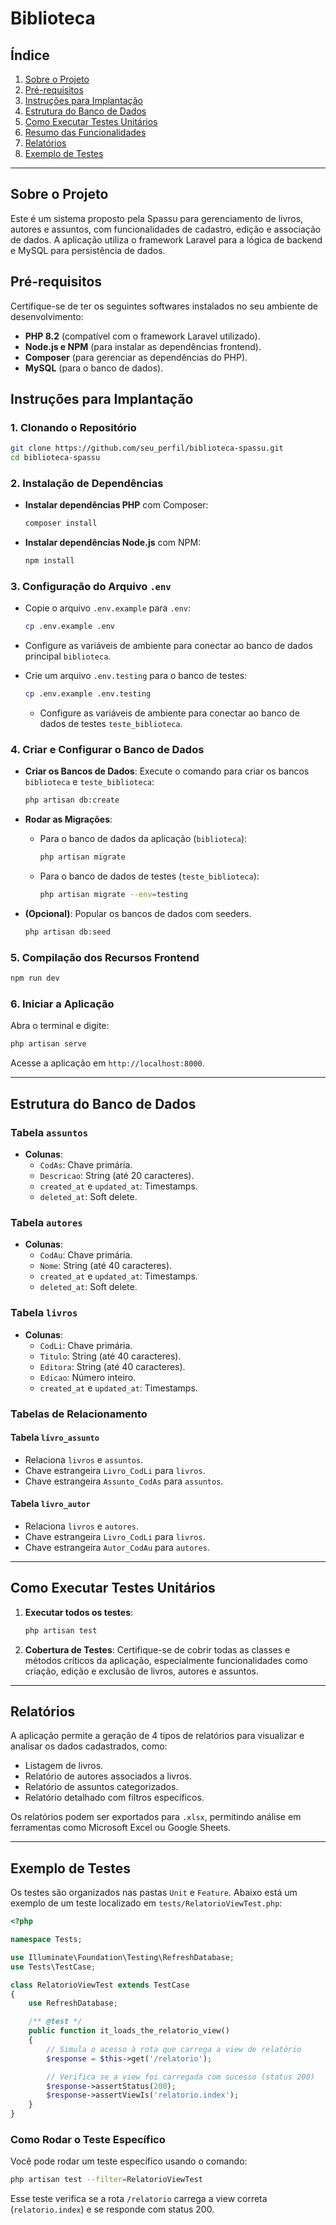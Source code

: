 
# Biblioteca

## Índice

1. [Sobre o Projeto](#sobre-o-projeto)
2. [Pré-requisitos](#pré-requisitos)
3. [Instruções para Implantação](#instruções-para-implantação)
4. [Estrutura do Banco de Dados](#estrutura-do-banco-de-dados)
5. [Como Executar Testes Unitários](#como-executar-testes-unitários)
6. [Resumo das Funcionalidades](#resumo-das-funcionalidades)
7. [Relatórios](#relatórios)
8. [Exemplo de Testes](#exemplo-de-testes)

---

## Sobre o Projeto

Este é um sistema proposto pela Spassu para gerenciamento de livros, autores e assuntos, com funcionalidades de cadastro, edição e associação de dados. A aplicação utiliza o framework Laravel para a lógica de backend e MySQL para persistência de dados.

## Pré-requisitos

Certifique-se de ter os seguintes softwares instalados no seu ambiente de desenvolvimento:

- **PHP 8.2** (compatível com o framework Laravel utilizado).
- **Node.js e NPM** (para instalar as dependências frontend).
- **Composer** (para gerenciar as dependências do PHP).
- **MySQL** (para o banco de dados).

## Instruções para Implantação

### 1. Clonando o Repositório
```bash
git clone https://github.com/seu_perfil/biblioteca-spassu.git
cd biblioteca-spassu
```

### 2. Instalação de Dependências

- **Instalar dependências PHP** com Composer:
    ```bash
    composer install
    ```

- **Instalar dependências Node.js** com NPM:
    ```bash
    npm install
    ```

### 3. Configuração do Arquivo `.env`

- Copie o arquivo `.env.example` para `.env`:
    ```bash
    cp .env.example .env
    ```
- Configure as variáveis de ambiente para conectar ao banco de dados principal `biblioteca`.

- Crie um arquivo `.env.testing` para o banco de testes:
    ```bash
    cp .env.example .env.testing
    ```
  - Configure as variáveis de ambiente para conectar ao banco de dados de testes `teste_biblioteca`.

### 4. Criar e Configurar o Banco de Dados

- **Criar os Bancos de Dados**: Execute o comando para criar os bancos `biblioteca` e `teste_biblioteca`:
    ```bash
    php artisan db:create
    ```

- **Rodar as Migrações**:
    - Para o banco de dados da aplicação (`biblioteca`):
        ```bash
        php artisan migrate
        ```
    - Para o banco de dados de testes (`teste_biblioteca`):
        ```bash
        php artisan migrate --env=testing
        ```

- **(Opcional)**: Popular os bancos de dados com seeders.
    ```bash
    php artisan db:seed
    ```

### 5. Compilação dos Recursos Frontend
```bash
npm run dev
```

### 6. Iniciar a Aplicação
Abra o terminal e digite:
```bash
php artisan serve
```
Acesse a aplicação em `http://localhost:8000`.

---

## Estrutura do Banco de Dados

### Tabela `assuntos`
- **Colunas**:
  - `CodAs`: Chave primária.
  - `Descricao`: String (até 20 caracteres).
  - `created_at` e `updated_at`: Timestamps.
  - `deleted_at`: Soft delete.

### Tabela `autores`
- **Colunas**:
  - `CodAu`: Chave primária.
  - `Nome`: String (até 40 caracteres).
  - `created_at` e `updated_at`: Timestamps.
  - `deleted_at`: Soft delete.

### Tabela `livros`
- **Colunas**:
  - `CodLi`: Chave primária.
  - `Titulo`: String (até 40 caracteres).
  - `Editora`: String (até 40 caracteres).
  - `Edicao`: Número inteiro.
  - `created_at` e `updated_at`: Timestamps.

### Tabelas de Relacionamento
#### Tabela `livro_assunto`
- Relaciona `livros` e `assuntos`.
- Chave estrangeira `Livro_CodLi` para `livros`.
- Chave estrangeira `Assunto_CodAs` para `assuntos`.

#### Tabela `livro_autor`
- Relaciona `livros` e `autores`.
- Chave estrangeira `Livro_CodLi` para `livros`.
- Chave estrangeira `Autor_CodAu` para `autores`.

---

## Como Executar Testes Unitários

1. **Executar todos os testes**:
    ```bash
    php artisan test
    ```

2. **Cobertura de Testes**: Certifique-se de cobrir todas as classes e métodos críticos da aplicação, especialmente funcionalidades como criação, edição e exclusão de livros, autores e assuntos.

---

## Relatórios

A aplicação permite a geração de 4 tipos de relatórios para visualizar e analisar os dados cadastrados, como:
- Listagem de livros.
- Relatório de autores associados a livros.
- Relatório de assuntos categorizados.
- Relatório detalhado com filtros específicos.

Os relatórios podem ser exportados para `.xlsx`, permitindo análise em ferramentas como Microsoft Excel ou Google Sheets.

---

## Exemplo de Testes

Os testes são organizados nas pastas `Unit` e `Feature`. Abaixo está um exemplo de um teste localizado em `tests/RelatorioViewTest.php`:

```php
<?php

namespace Tests;

use Illuminate\Foundation\Testing\RefreshDatabase;
use Tests\TestCase;

class RelatorioViewTest extends TestCase
{
    use RefreshDatabase;

    /** @test */
    public function it_loads_the_relatorio_view()
    {
        // Simula o acesso à rota que carrega a view de relatório
        $response = $this->get('/relatorio');

        // Verifica se a view foi carregada com sucesso (status 200)
        $response->assertStatus(200);
        $response->assertViewIs('relatorio.index');
    }
}
```

### Como Rodar o Teste Específico
Você pode rodar um teste específico usando o comando:
```bash
php artisan test --filter=RelatorioViewTest
```

Esse teste verifica se a rota `/relatorio` carrega a view correta (`relatorio.index`) e se responde com status 200.
